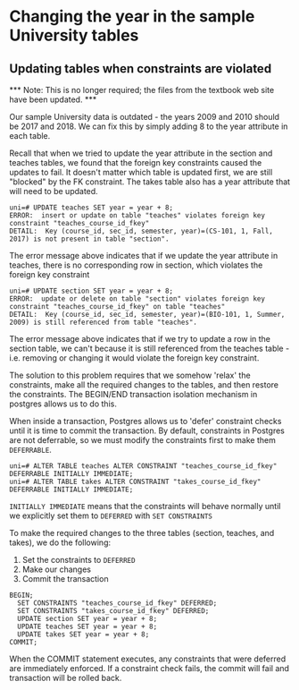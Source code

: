 # Changing the year in the sample University tables 
## Updating tables when constraints are violated

*** Note: This is no longer required; the files from the textbook web site have been updated. ***

Our sample University data is outdated - the years 2009 and 2010 should be 2017 and 2018.
We can fix this by simply adding 8 to the year attribute in each table. 

Recall that when we tried to update the year attribute in the section and teaches tables,
we found that the foreign key constraints caused the updates to fail. It doesn't matter
which table is updated first, we are still "blocked" by the FK constraint.  The takes table also 
has a year attribute that will need to be updated.

```
uni=# UPDATE teaches SET year = year + 8;
ERROR:  insert or update on table "teaches" violates foreign key constraint "teaches_course_id_fkey"
DETAIL:  Key (course_id, sec_id, semester, year)=(CS-101, 1, Fall, 2017) is not present in table "section".
```
The error message above indicates that if we update the year attribute in teaches, there is no
corresponding row in section, which violates the foreign key constraint

```
uni=# UPDATE section SET year = year + 8;
ERROR:  update or delete on table "section" violates foreign key constraint "teaches_course_id_fkey" on table "teaches"
DETAIL:  Key (course_id, sec_id, semester, year)=(BIO-101, 1, Summer, 2009) is still referenced from table "teaches".
```
The error message above indicates that if we try to update a row in the section table, we can't because it is still referenced from the teaches table - i.e. removing or changing it would violate the foreign key constraint.

The solution to this problem requires that we somehow 'relax' the constraints, make all the required changes to the tables, and then restore the constraints.  The BEGIN/END transaction isolation mechanism
in postgres allows us to do this.

When inside a transaction, Postgres allows us to 'defer' constraint checks until it is time to commit 
the transaction. By default, constraints in Postgres are not deferrable, so we must modify the
constraints first to make them `DEFERRABLE`.

```
uni=# ALTER TABLE teaches ALTER CONSTRAINT "teaches_course_id_fkey" DEFERRABLE INITIALLY IMMEDIATE;
uni=# ALTER TABLE takes ALTER CONSTRAINT "takes_course_id_fkey" DEFERRABLE INITIALLY IMMEDIATE;
```

`INITIALLY IMMEDIATE` means that the constraints will behave normally until we explicitly set them
to `DEFERRED` with `SET CONSTRAINTS` 

To make the required changes to the three tables (section, teaches, and takes), we do the following:

1. Set the constraints to `DEFERRED`
2. Make our changes
3. Commit the transaction

```
BEGIN;
  SET CONSTRAINTS "teaches_course_id_fkey" DEFERRED;
  SET CONSTRAINTS "takes_course_id_fkey" DEFERRED;
  UPDATE section SET year = year + 8;
  UPDATE teaches SET year = year + 8;
  UPDATE takes SET year = year + 8;
COMMIT;
```

When the COMMIT statement executes, any constraints that were deferred are immediately enforced.
If a constraint check fails, the commit will fail and transaction will be rolled back.
